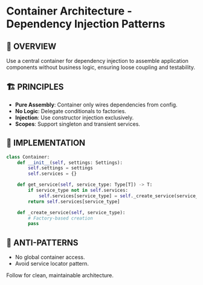 # Container Architecture - Dependency Injection Patterns

## 🎯 OVERVIEW

Use a central container for dependency injection to assemble application components without business logic, ensuring loose coupling and testability.

## 🏗️ PRINCIPLES

- **Pure Assembly**: Container only wires dependencies from config.
- **No Logic**: Delegate conditionals to factories.
- **Injection**: Use constructor injection exclusively.
- **Scopes**: Support singleton and transient services.

## 📜 IMPLEMENTATION

```python
class Container:
    def __init__(self, settings: Settings):
        self.settings = settings
        self.services = {}

    def get_service(self, service_type: Type[T]) -> T:
        if service_type not in self.services:
            self.services[service_type] = self._create_service(service_type)
        return self.services[service_type]

    def _create_service(self, service_type):
        # Factory-based creation
        pass
```

## 🚫 ANTI-PATTERNS

- No global container access.
- Avoid service locator pattern.

Follow for clean, maintainable architecture.